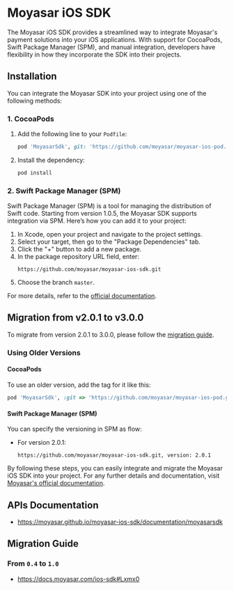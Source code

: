 
# Moyasar iOS SDK

The Moyasar iOS SDK provides a streamlined way to integrate Moyasar's payment solutions into your iOS applications. With support for CocoaPods, Swift Package Manager (SPM), and manual integration, developers have flexibility in how they incorporate the SDK into their projects.

## Installation

You can integrate the Moyasar SDK into your project using one of the following methods:

### 1. CocoaPods

1. Add the following line to your `Podfile`:
    ```ruby
    pod 'MoyasarSdk', git: 'https://github.com/moyasar/moyasar-ios-pod.git'
    ```
2. Install the dependency:
    ```sh
    pod install
    ```

### 2. Swift Package Manager (SPM)

Swift Package Manager (SPM) is a tool for managing the distribution of Swift code. Starting from version 1.0.5, the Moyasar SDK supports integration via SPM. Here’s how you can add it to your project:

1. In Xcode, open your project and navigate to the project settings.
2. Select your target, then go to the "Package Dependencies" tab.
3. Click the "+" button to add a new package.
4. In the package repository URL field, enter:
    ```
    https://github.com/moyasar/moyasar-ios-sdk.git
    ```
5. Choose the branch `master`.

For more details, refer to the [official documentation](https://docs.moyasar.com/ios-sdk).

## Migration from v2.0.1 to v3.0.0

To migrate from version 2.0.1 to 3.0.0, please follow the [migration guide](https://docs.moyasar.com/ios-sdk).

### Using Older Versions

#### CocoaPods
To use an older version, add the tag for it like this:
```ruby
pod 'MoyasarSdk', :git => 'https://github.com/moyasar/moyasar-ios-pod.git', :tag => 'v1.0.5'
```

#### Swift Package Manager (SPM)
You can specify the versioning in SPM as flow:

- For version 2.0.1:
  ```plaintext
  https://github.com/moyasar/moyasar-ios-sdk.git, version: 2.0.1
  ```

By following these steps, you can easily integrate and migrate the Moyasar iOS SDK into your project. For any further details and documentation, visit [Moyasar's official documentation](https://docs.mysr.dev/sdk/ios/installation).


## APIs Documentation

* <https://moyasar.github.io/moyasar-ios-sdk/documentation/moyasarsdk>

## Migration Guide

### From `0.4` to `1.0`

* <https://docs.moyasar.com/ios-sdk#Lxmx0>
